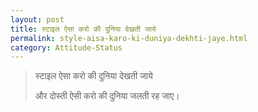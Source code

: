 ```yaml
---
layout: post
title: स्टाइल ऐसा करो की दुनिया देखती जाये
permalink: style-aisa-karo-ki-duniya-dekhti-jaye.html
category: Attitude-Status
---
```

> स्टाइल ऐसा करो की दुनिया देखती जाये
> 
> और दोस्ती ऐसी करो की दुनिया जलती रह जाए। 
